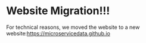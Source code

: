 # Website Migration!!!

For technical reasons, we moved the website to a new website:https://microservicedata.github.io
